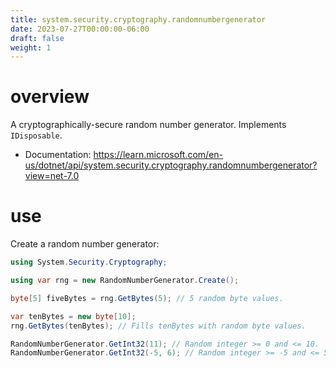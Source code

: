 ```yaml
---
title: system.security.cryptography.randomnumbergenerator
date: 2023-07-27T00:00:00-06:00
draft: false
weight: 1
---
```


# overview
A cryptographically-secure random number generator.  Implements `IDisposable`.
- Documentation: https://learn.microsoft.com/en-us/dotnet/api/system.security.cryptography.randomnumbergenerator?view=net-7.0

# use
Create a random number generator:
```cs
using System.Security.Cryptography;

using var rng = new RandomNumberGenerator.Create();

byte[5] fiveBytes = rng.GetBytes(5); // 5 random byte values.

var tenBytes = new byte[10];
rng.GetBytes(tenBytes); // Fills tenBytes with random byte values.

RandomNumberGenerator.GetInt32(11); // Random integer >= 0 and <= 10.
RandomNumberGenerator.GetInt32(-5, 6); // Random integer >= -5 and <= 5.

```
